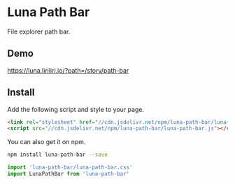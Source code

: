 # Luna Path Bar

File explorer path bar.

## Demo

https://luna.liriliri.io/?path=/story/path-bar

## Install

Add the following script and style to your page.

```html
<link rel="stylesheet" href="//cdn.jsdelivr.net/npm/luna-path-bar/luna-path-bar.css" />
<script src="//cdn.jsdelivr.net/npm/luna-path-bar/luna-path-bar.js"></script>
```

You can also get it on npm.

```bash
npm install luna-path-bar --save
```

```javascript
import 'luna-path-bar/luna-path-bar.css'
import LunaPathBar from 'luna-path-bar'
```
